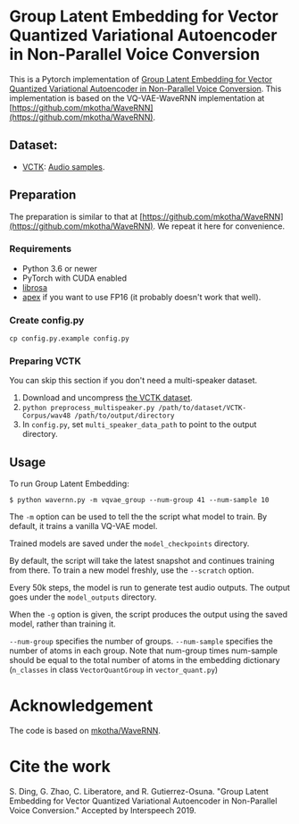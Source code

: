# Group Latent Embedding for Vector Quantized Variational Autoencoder in Non-Parallel Voice Conversion

This is a Pytorch implementation of [Group Latent Embedding for Vector Quantized Variational Autoencoder in Non-Parallel Voice Conversion](https://psi.engr.tamu.edu/wp-content/uploads/2019/06/ding2019interspeech.pdf). This implementation is based on the VQ-VAE-WaveRNN implementation at [https://github.com/mkotha/WaveRNN](https://github.com/mkotha/WaveRNN).

## Dataset:

* [VCTK](https://datashare.is.ed.ac.uk/handle/10283/2651): [Audio samples](https://shaojinding.github.io/samples/gle/gle_demo).

## Preparation

The preparation is similar to that at [https://github.com/mkotha/WaveRNN](https://github.com/mkotha/WaveRNN). We repeat it here for convenience.


### Requirements

* Python 3.6 or newer
* PyTorch with CUDA enabled
* [librosa](https://github.com/librosa/librosa)
* [apex](https://github.com/NVIDIA/apex) if you want to use FP16 (it probably
  doesn't work that well).


### Create config.py

```
cp config.py.example config.py
```

### Preparing VCTK

You can skip this section if you don't need a multi-speaker dataset.

1. Download and uncompress [the VCTK dataset](
  https://datashare.is.ed.ac.uk/handle/10283/2651).
2. `python preprocess_multispeaker.py /path/to/dataset/VCTK-Corpus/wav48
  /path/to/output/directory`
3. In `config.py`, set `multi_speaker_data_path` to point to the output
  directory.


## Usage

To run Group Latent Embedding:

```
$ python wavernn.py -m vqvae_group --num-group 41 --num-sample 10
```

The `-m` option can be used to tell the the script what model to train. By default, it trains a vanilla VQ-VAE model. 

Trained models are saved under the `model_checkpoints` directory.

By default, the script will take the latest snapshot and continues training
from there. To train a new model freshly, use the `--scratch` option.

Every 50k steps, the model is run to generate test audio outputs. The output
goes under the `model_outputs` directory.

When the `-g` option is given, the script produces the output using the saved
model, rather than training it.

`--num-group` specifies the number of groups. `--num-sample` specifies the number of atoms in each group. Note that num-group times num-sample should be equal to the total number of atoms in the embedding dictionary (`n_classes` in class `VectorQuantGroup` in `vector_quant.py`)

# Acknowledgement

The code is based on [mkotha/WaveRNN](https://github.com/mkotha/WaveRNN).

# Cite the work
S. Ding, G. Zhao, C. Liberatore, and R. Gutierrez-Osuna. "Group Latent Embedding for Vector Quantized Variational Autoencoder in Non-Parallel Voice Conversion." Accepted by Interspeech 2019.
